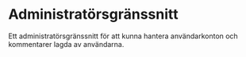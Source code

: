 Administratörsgränssnitt
==============================
Ett administratörsgränssnitt för att kunna hantera användarkonton och kommentarer lagda av användarna.
